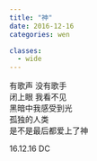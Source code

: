 ```yaml
---
title: "神"
date: 2016-12-16
categories: wen

classes:
  - wide
---
```


有歌声 没有歌手  
闭上眼 我看不见  
黑暗中我感受到光  
孤独的人类  
是不是最后都爱上了神  

16.12.16 DC
